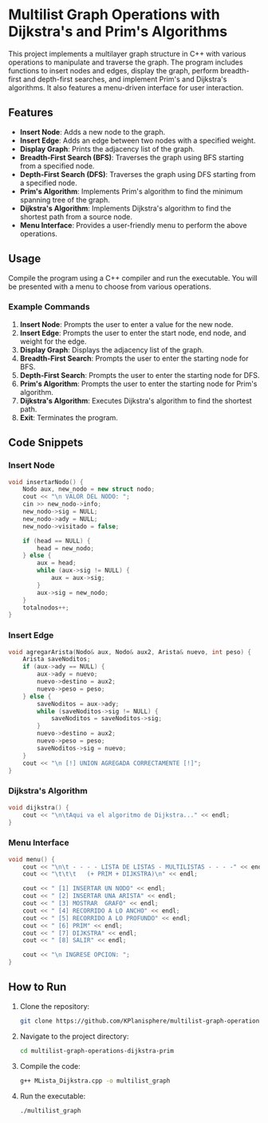 # Multilist Graph Operations with Dijkstra's and Prim's Algorithms

This project implements a multilayer graph structure in C++ with various operations to manipulate and traverse the graph. The program includes functions to insert nodes and edges, display the graph, perform breadth-first and depth-first searches, and implement Prim's and Dijkstra's algorithms. It also features a menu-driven interface for user interaction.

## Features

- **Insert Node**: Adds a new node to the graph.
- **Insert Edge**: Adds an edge between two nodes with a specified weight.
- **Display Graph**: Prints the adjacency list of the graph.
- **Breadth-First Search (BFS)**: Traverses the graph using BFS starting from a specified node.
- **Depth-First Search (DFS)**: Traverses the graph using DFS starting from a specified node.
- **Prim's Algorithm**: Implements Prim's algorithm to find the minimum spanning tree of the graph.
- **Dijkstra's Algorithm**: Implements Dijkstra's algorithm to find the shortest path from a source node.
- **Menu Interface**: Provides a user-friendly menu to perform the above operations.

## Usage

Compile the program using a C++ compiler and run the executable. You will be presented with a menu to choose from various operations.

### Example Commands

1. **Insert Node**: Prompts the user to enter a value for the new node.
2. **Insert Edge**: Prompts the user to enter the start node, end node, and weight for the edge.
3. **Display Graph**: Displays the adjacency list of the graph.
4. **Breadth-First Search**: Prompts the user to enter the starting node for BFS.
5. **Depth-First Search**: Prompts the user to enter the starting node for DFS.
6. **Prim's Algorithm**: Prompts the user to enter the starting node for Prim's algorithm.
7. **Dijkstra's Algorithm**: Executes Dijkstra's algorithm to find the shortest path.
8. **Exit**: Terminates the program.

## Code Snippets

### Insert Node
```cpp
void insertarNodo() {
    Nodo aux, new_nodo = new struct nodo;
    cout << "\n VALOR DEL NODO: ";
    cin >> new_nodo->info;
    new_nodo->sig = NULL;
    new_nodo->ady = NULL;
    new_nodo->visitado = false;

    if (head == NULL) {
        head = new_nodo;
    } else {
        aux = head;
        while (aux->sig != NULL) {
            aux = aux->sig;
        }
        aux->sig = new_nodo;
    }
    totalnodos++;
}
```

### Insert Edge

```cpp
void agregarArista(Nodo& aux, Nodo& aux2, Arista& nuevo, int peso) {
    Arista saveNoditos;
    if (aux->ady == NULL) {
        aux->ady = nuevo;
        nuevo->destino = aux2;
        nuevo->peso = peso;
    } else {
        saveNoditos = aux->ady;
        while (saveNoditos->sig != NULL) {
            saveNoditos = saveNoditos->sig;
        }
        nuevo->destino = aux2;
        nuevo->peso = peso;
        saveNoditos->sig = nuevo;
    }
    cout << "\n [!] UNION AGREGADA CORRECTAMENTE [!]";
}
```

### Dijkstra's Algorithm

```cpp
void dijkstra() {
    cout << "\n\tAqui va el algoritmo de Dijkstra..." << endl;
}
```

### Menu Interface

```cpp
void menu() {
    cout << "\n\t - - - - LISTA DE LISTAS - MULTILISTAS - - - -" << endl;
    cout << "\t\t\t   (+ PRIM + DIJKSTRA)\n" << endl;

    cout << " [1] INSERTAR UN NODO" << endl;
    cout << " [2] INSERTAR UNA ARISTA" << endl;
    cout << " [3] MOSTRAR  GRAFO" << endl;
    cout << " [4] RECORRIDO A LO ANCHO" << endl;
    cout << " [5] RECORRIDO A LO PROFUNDO" << endl;
    cout << " [6] PRIM" << endl;
    cout << " [7] DIJKSTRA" << endl;
    cout << " [8] SALIR" << endl;

    cout << "\n INGRESE OPCION: ";
}
```

## How to Run

1. Clone the repository:
    ```bash
    git clone https://github.com/KPlanisphere/multilist-graph-operations-dijkstra-prim.git
    ```
2. Navigate to the project directory:
    ```bash
    cd multilist-graph-operations-dijkstra-prim
    ```
3. Compile the code:
    ```bash
    g++ MLista_Dijkstra.cpp -o multilist_graph
    ```
4. Run the executable:
    ```bash
    ./multilist_graph
    ```
